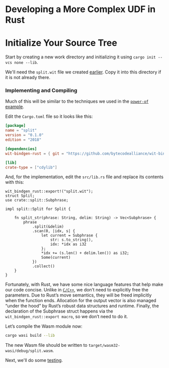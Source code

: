 # Developing a More Complex UDF in Rust

# Initialize Your Source Tree

Start by creating a new work directory and initializing it using `cargo init --vcs none --lib`.

We'll need the `split.wit` file we created [earlier](Tutorial-WIT-Split.md).  Copy it into this directory if it is not already there.

### Implementing and Compiling

Much of this will be similar to the techniques we used in the [`power-of` example](Tutorial-Impl-Rust-Power.md).

Edit the `Cargo.toml` file so it looks like this:

```toml
[package]
name = "split"
version = "0.1.0"
edition = "2018"

[dependencies]
wit-bindgen-rust = { git = "https://github.com/bytecodealliance/wit-bindgen.git", rev = "60e3c5b41e616fee239304d92128e117dd9be0a7" }

[lib]
crate-type = ["cdylib"]
```

And, for the implementation, edit the `src/lib.rs` file and replace its contents with this:

```rust,noplayground
wit_bindgen_rust::export!("split.wit");
struct Split;
use crate::split::Subphrase;

impl split::Split for Split {

    fn split_str(phrase: String, delim: String) -> Vec<Subphrase> {
        phrase
            .split(&delim)
            .scan(0, |idx, s| {
                let current = Subphrase {
                    str: s.to_string(),
                    idx: *idx as i32
                };
                *idx += (s.len() + delim.len()) as i32;
                Some(current)
            })
            .collect()
    }
} 
```

Fortunately, with Rust, we have some nice language features that help make our code concise. Unlike in [`C/C++`](Tutorial-Impl-CPP-Split.md), we don’t need to explicitly free the parameters. Due to Rust’s move semantics, they will be freed implicitly when the function ends. Allocation for the output vector is also managed “under the hood” by Rust’s robust data structures and runtime. Finally, the declaration of the Subphrase struct happens via the `wit_bindgen_rust::export macro`, so we don’t need to do it.

Let’s compile the Wasm module now:

```bash
cargo wasi build --lib
```

The new Wasm file should be written to `target/wasm32-wasi/debug/split.wasm`.

Next, we'll do some [testing](Tutorial-Test-Split.md).

